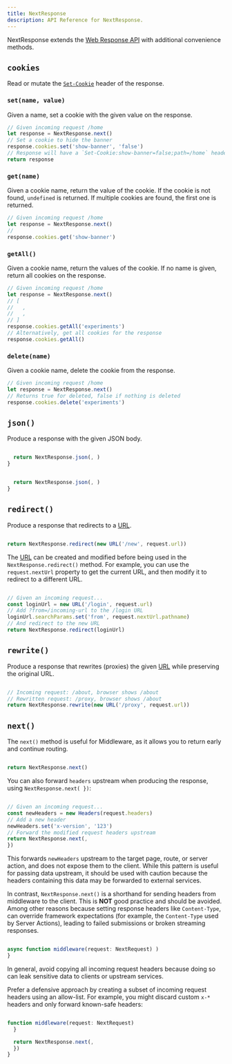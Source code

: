 ```yaml
---
title: NextResponse
description: API Reference for NextResponse.
---
```


NextResponse extends the [Web Response API](https://developer.mozilla.org/docs/Web/API/Response) with additional convenience methods.

## `cookies`

Read or mutate the [`Set-Cookie`](https://developer.mozilla.org/docs/Web/HTTP/Headers/Set-Cookie) header of the response.

### `set(name, value)`

Given a name, set a cookie with the given value on the response.

```ts
// Given incoming request /home
let response = NextResponse.next()
// Set a cookie to hide the banner
response.cookies.set('show-banner', 'false')
// Response will have a `Set-Cookie:show-banner=false;path=/home` header
return response
```

### `get(name)`

Given a cookie name, return the value of the cookie. If the cookie is not found, `undefined` is returned. If multiple cookies are found, the first one is returned.

```ts
// Given incoming request /home
let response = NextResponse.next()
// 
response.cookies.get('show-banner')
```

### `getAll()`

Given a cookie name, return the values of the cookie. If no name is given, return all cookies on the response.

```ts
// Given incoming request /home
let response = NextResponse.next()
// [
//   ,
//   ,
// ]
response.cookies.getAll('experiments')
// Alternatively, get all cookies for the response
response.cookies.getAll()
```

### `delete(name)`

Given a cookie name, delete the cookie from the response.

```ts
// Given incoming request /home
let response = NextResponse.next()
// Returns true for deleted, false if nothing is deleted
response.cookies.delete('experiments')
```

## `json()`

Produce a response with the given JSON body.

```ts filename="app/api/route.ts" switcher

  return NextResponse.json(, )
}
```

```js filename="app/api/route.js" switcher

  return NextResponse.json(, )
}
```

## `redirect()`

Produce a response that redirects to a [URL](https://developer.mozilla.org/docs/Web/API/URL).

```ts

return NextResponse.redirect(new URL('/new', request.url))
```

The [URL](https://developer.mozilla.org/docs/Web/API/URL) can be created and modified before being used in the `NextResponse.redirect()` method. For example, you can use the `request.nextUrl` property to get the current URL, and then modify it to redirect to a different URL.

```ts

// Given an incoming request...
const loginUrl = new URL('/login', request.url)
// Add ?from=/incoming-url to the /login URL
loginUrl.searchParams.set('from', request.nextUrl.pathname)
// And redirect to the new URL
return NextResponse.redirect(loginUrl)
```

## `rewrite()`

Produce a response that rewrites (proxies) the given [URL](https://developer.mozilla.org/docs/Web/API/URL) while preserving the original URL.

```ts

// Incoming request: /about, browser shows /about
// Rewritten request: /proxy, browser shows /about
return NextResponse.rewrite(new URL('/proxy', request.url))
```

## `next()`

The `next()` method is useful for Middleware, as it allows you to return early and continue routing.

```ts

return NextResponse.next()
```

You can also forward `headers` upstream when producing the response, using `NextResponse.next( })`:

```ts

// Given an incoming request...
const newHeaders = new Headers(request.headers)
// Add a new header
newHeaders.set('x-version', '123')
// Forward the modified request headers upstream
return NextResponse.next(,
})
```

This forwards `newHeaders` upstream to the target page, route, or server action, and does not expose them to the client. While this pattern is useful for passing data upstream, it should be used with caution because the headers containing this data may be forwarded to external services.

In contrast, `NextResponse.next()` is a shorthand for sending headers from middleware to the client. This is **NOT** good practice and should be avoided. Among other reasons because setting response headers like `Content-Type`, can override framework expectations (for example, the `Content-Type` used by Server Actions), leading to failed submissions or broken streaming responses.

```ts

async function middleware(request: NextRequest) )
}
```

In general, avoid copying all incoming request headers because doing so can leak sensitive data to clients or upstream services.

Prefer a defensive approach by creating a subset of incoming request headers using an allow-list. For example, you might discard custom `x-*` headers and only forward known-safe headers:

```ts

function middleware(request: NextRequest) 
  }

  return NextResponse.next(,
  })
}
```
